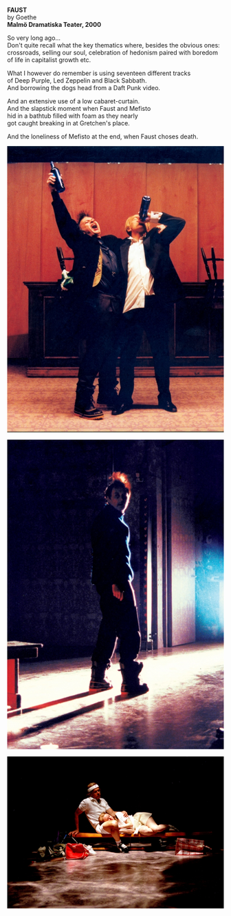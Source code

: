 **FAUST**  
by Goethe  
**Malmö Dramatiska Teater, 2000**

So very long ago...  
Don't quite recall what the key thematics where, besides the obvious ones:  
crossroads, selling our soul, celebration of hedonism paired with boredom of life in capitalist growth etc.

What I however do remember is using seventeen different tracks  
of Deep Purple, Led Zeppelin and Black Sabbath.  
And borrowing the dogs head from a Daft Punk video.

And an extensive use of a low cabaret-curtain.  
And the slapstick moment when Faust and Mefisto  
hid in a bathtub filled with foam as they nearly  
got caught breaking in at Gretchen's place.  

And the loneliness of Mefisto at the end, when Faust choses death.


![](/faust1.jpg)

![](/faust2.jpg)

![](/faust3.jpg)
